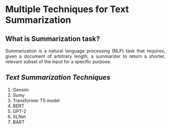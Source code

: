 # Multiple Techniques for Text Summarization
## **What is Summarization task?**
<p align="justify">
Summarization is a natural language processing (NLP) task that requires, given a document of arbitrary length, a summarizer to return a shorter, relevant subset of the input for a specific purpose.
</p>

## *Text Summarization Techniques*

   1. Gensim
   2. Sumy
   3. Transformer T5 model
   4. BERT
   5. GPT-2
   6. XLNet
   7. BART
